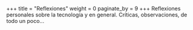 +++
title = "Reflexiones"
weight = 0
paginate_by = 9
+++
Reflexiones personales sobre la tecnología y en general. Críticas, observaciones, de todo un poco...
